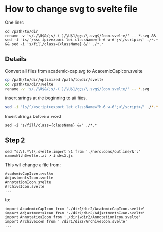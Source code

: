 # How to change svg to svelte file

One liner:

```
cd /path/to/dir
rename -v 's/./\U$&/;s/-(.)/\U$1/g;s/\.svg$/Icon.svelte/' -- *.svg && sed -i '1s/^/<script>export let className="h-6 w-6";<\/script>/' ./*.* && sed -i 's/fill/class={className} &/' ./*.*
```

## Details

Convert all files from academic-cap.svg to AcademicCapIcon.svelte.

```sh
cp /path/to/dir/optimized /path/to/dir/svelte
cd /path/to/dir/svelte
rename -v 's/./\U$&/;s/-(.)/\U$1/g;s/\.svg$/Icon.svelte/' -- *.svg
```

Insert strings at the beginning to all files.

```sh
sed -i '1s/^/<script>export let className="h-6 w-6";<\/script>/' ./*.*
```

Insert strings before a word

```
sed -i 's/fill/class={className} &/' ./*.*
```

## Step 2

```
sed "s:\(.*\)\.svelte:import \1 from './heroicons/outline/&':" namesWithSvelte.txt > index3.js
```

This will change a file from:

```
AcademicCapIcon.svelte
AdjustmentsIcon.svelte
AnnotationIcon.svelte
ArchiveIcon.svelte
...
```

to:

```
import AcademicCapIcon from './dir1/dir2/AcademicCapIcon.svelte'
import AdjustmentsIcon from './dir1/dir2/AdjustmentsIcon.svelte'
import AnnotationIcon from './dir1/dir2/AnnotationIcon.svelte'
import ArchiveIcon from './dir1/dir2/ArchiveIcon.svelte'
...
```



